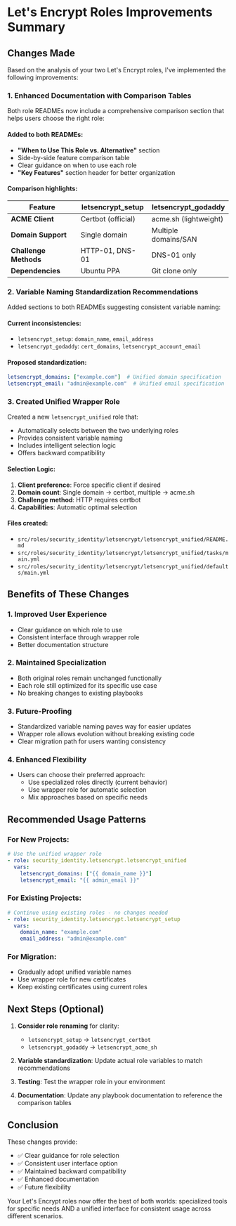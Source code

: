 # Let's Encrypt Roles Improvements Summary

## Changes Made

Based on the analysis of your two Let's Encrypt roles, I've implemented the following improvements:

### 1. Enhanced Documentation with Comparison Tables

Both role READMEs now include a comprehensive comparison section that helps users choose the right role:

#### Added to both READMEs:
- **"When to Use This Role vs. Alternative"** section
- Side-by-side feature comparison table
- Clear guidance on when to use each role
- **"Key Features"** section header for better organization

#### Comparison highlights:
| Feature | letsencrypt_setup | letsencrypt_godaddy |
|---------|-------------------|-------------------|
| **ACME Client** | Certbot (official) | acme.sh (lightweight) |
| **Domain Support** | Single domain | Multiple domains/SAN |
| **Challenge Methods** | HTTP-01, DNS-01 | DNS-01 only |
| **Dependencies** | Ubuntu PPA | Git clone only |

### 2. Variable Naming Standardization Recommendations

Added sections to both READMEs suggesting consistent variable naming:

#### Current inconsistencies:
- `letsencrypt_setup`: `domain_name`, `email_address`
- `letsencrypt_godaddy`: `cert_domains`, `letsencrypt_account_email`

#### Proposed standardization:
```yaml
letsencrypt_domains: ["example.com"]  # Unified domain specification
letsencrypt_email: "admin@example.com"  # Unified email specification
```

### 3. Created Unified Wrapper Role

Created a new `letsencrypt_unified` role that:
- Automatically selects between the two underlying roles
- Provides consistent variable naming
- Includes intelligent selection logic
- Offers backward compatibility

#### Selection Logic:
1. **Client preference**: Force specific client if desired
2. **Domain count**: Single domain → certbot, multiple → acme.sh
3. **Challenge method**: HTTP requires certbot
4. **Capabilities**: Automatic optimal selection

#### Files created:
- `src/roles/security_identity/letsencrypt/letsencrypt_unified/README.md`
- `src/roles/security_identity/letsencrypt/letsencrypt_unified/tasks/main.yml`
- `src/roles/security_identity/letsencrypt/letsencrypt_unified/defaults/main.yml`

## Benefits of These Changes

### 1. **Improved User Experience**
- Clear guidance on which role to use
- Consistent interface through wrapper role
- Better documentation structure

### 2. **Maintained Specialization**
- Both original roles remain unchanged functionally
- Each role still optimized for its specific use case
- No breaking changes to existing playbooks

### 3. **Future-Proofing**
- Standardized variable naming paves way for easier updates
- Wrapper role allows evolution without breaking existing code
- Clear migration path for users wanting consistency

### 4. **Enhanced Flexibility**
- Users can choose their preferred approach:
  - Use specialized roles directly (current behavior)
  - Use wrapper role for automatic selection
  - Mix approaches based on specific needs

## Recommended Usage Patterns

### For New Projects:
```yaml
# Use the unified wrapper role
- role: security_identity.letsencrypt.letsencrypt_unified
  vars:
    letsencrypt_domains: ["{{ domain_name }}"]
    letsencrypt_email: "{{ admin_email }}"
```

### For Existing Projects:
```yaml
# Continue using existing roles - no changes needed
- role: security_identity.letsencrypt.letsencrypt_setup
  vars:
    domain_name: "example.com"
    email_address: "admin@example.com"
```

### For Migration:
- Gradually adopt unified variable names
- Use wrapper role for new certificates
- Keep existing certificates using current roles

## Next Steps (Optional)

1. **Consider role renaming** for clarity:
   - `letsencrypt_setup` → `letsencrypt_certbot`
   - `letsencrypt_godaddy` → `letsencrypt_acme_sh`

2. **Variable standardization**: Update actual role variables to match recommendations

3. **Testing**: Test the wrapper role in your environment

4. **Documentation**: Update any playbook documentation to reference the comparison tables

## Conclusion

These changes provide:
- ✅ Clear guidance for role selection
- ✅ Consistent user interface option
- ✅ Maintained backward compatibility
- ✅ Enhanced documentation
- ✅ Future flexibility

Your Let's Encrypt roles now offer the best of both worlds: specialized tools for specific needs AND a unified interface for consistent usage across different scenarios.
